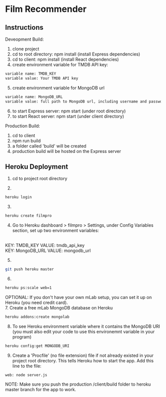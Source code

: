 # Film Recommender

## Instructions

Deveopment Build:

1. clone project
2. cd to root directory: npm install (install Express dependencies)
3. cd to client: npm install (install React dependencies)
4. create environment variable for TMDB API key: 
```bash
variable name: TMDB_KEY
variable value: Your TMDB API key
```
5. create environment variable for MongoDB url
```bash
variable name: MongoDB_URL
variable value: full path to MongoDB url, including username and password
```
6. to start Express server: npm start (under root directory)
7. to start React server: npm start (under client directory)

Production Build:
1. cd to client
2. npm run build
3. a folder called 'build' will be created
4. production build will be hosted on the Express server

## Heroku Deployment

1. cd to project root directory

2. 
```bash
heroku login
```

3.
```bash
heroku create filmpro
```

4. Go to Heroku dashboard > filmpro > Settings, under Config Variables section, set up two environment variables:
<br />
KEY: TMDB_KEY       VALUE: tmdb_api_key
<br />
KEY: MongoDB_URL    VALUE: mongodb_url

5.
```bash
git push heroku master
```

6.
```bash
heroku ps:scale web=1
```

OPTIONAL: If you don't have your own mLab setup, you can set it up on Heroku (you need credit card).
<br />
7. Create a free mLab MongoDB database on Heroku
```bash
heroku addons:create mongolab
```

8. To see Heroku environment variable where it contains the MongoDB URI (you must also edit your code to use this environemnt variable in your program)
```bash
heroku config:get MONGODB_URI
```

9. Create a 'Procfile' (no file extension) file if not already existed in your project root directory. This tells Heroku how to start the app. Add this line to the file:
```bash
web: node server.js
```

NOTE: Make sure you push the production /client/build folder to heroku master branch for the app to work.
